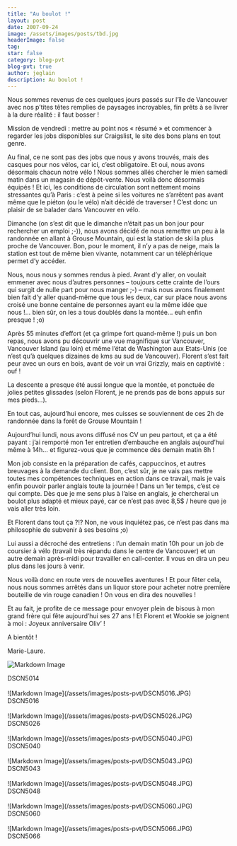 ```yaml
---
title: "Au boulot !"
layout: post
date: 2007-09-24
image: /assets/images/posts/tbd.jpg
headerImage: false
tag:
star: false
category: blog-pvt
blog-pvt: true
author: jeglain
description: Au boulot !
---
```

Nous sommes revenus de ces quelques jours passés sur l’île de
Vancouver avec nos p’tites têtes remplies de paysages incroyables,
fin prêts à se livrer à la dure réalité : il faut bosser !

Mission de vendredi : mettre au point nos « résumé » et commencer
à regarder les jobs disponibles sur Craigslist, le site des bons plans
en tout genre.

Au final, ce ne sont pas des jobs que nous y avons trouvés, mais des
casques pour nos vélos, car ici, c’est obligatoire. Et oui, nous
avons désormais chacun notre vélo ! Nous sommes allés chercher le
mien samedi matin dans un magasin de dépôt-vente. Nous voilà donc
désormais équipés ! Et ici, les conditions de circulation sont
nettement moins stressantes qu’à Paris : c’est à peine si les
voitures ne s’arrêtent pas avant même que le piéton (ou le vélo)
n’ait décidé de traverser ! C’est donc un plaisir de se balader
dans Vancouver en vélo.

Dimanche (on s’est dit que le dimanche n’était pas un bon jour pour
rechercher un emploi ;-)), nous avons décidé de nous remettre un peu
à la randonnée en allant à Grouse Mountain, qui est la station de ski
la plus proche de Vancouver. Bon, pour le moment, il n’y a pas de
neige, mais la station est tout de même bien vivante, notamment car un
téléphérique permet d’y accéder.

Nous, nous nous y sommes rendus à pied. Avant d’y aller, on voulait
emmener avec nous d’autres personnes – toujours cette crainte de
l’ours qui surgit de nulle part pour nous manger ;-) – mais nous
avons finalement bien fait d’y aller quand-même que tous les deux,
car sur place nous avons croisé une bonne centaine de personnes ayant
eu la même idée que nous !... bien sûr, on les a tous doublés dans
la montée… euh enfin presque ! ;o)

Après 55 minutes d’effort (et ça grimpe fort quand-même !) puis un
bon repas, nous avons pu découvrir une vue magnifique sur Vancouver,
Vancouver Island (au loin) et même l’état de Washington aux
Etats-Unis (ce n’est qu’à quelques dizaines de kms au sud de
Vancouver). Florent s’est fait peur avec un ours en bois, avant de
voir un vrai Grizzly, mais en captivité : ouf !

La descente a presque été aussi longue que la montée, et ponctuée de
jolies petites glissades (selon Florent, je ne prends pas de bons appuis
sur mes pieds…). 

En tout cas, aujourd’hui encore, mes cuisses se souviennent de ces 2h
de randonnée dans la forêt de Grouse Mountain !

Aujourd’hui lundi, nous avons diffusé nos CV un peu partout, et ça a
été payant : j’ai remporté mon 1er entretien d’embauche en
anglais aujourd’hui même à 14h… et figurez-vous que je commence
dès demain matin 8h !

Mon job consiste en la préparation de cafés, cappuccinos, et autres
breuvages à la demande du client. Bon, c’est sûr, je ne vais pas
mettre toutes mes compétences techniques en action dans ce travail,
mais je vais enfin pouvoir parler anglais toute la journée ! Dans un
1er temps, c’est ce qui compte. Dès que je me sens plus à l’aise
en anglais, je chercherai un boulot plus adapté et mieux payé, car ce
n’est pas avec 8,5$ / heure que je vais aller très loin.

Et Florent dans tout ça ?!? Non, ne vous inquiétez pas, ce n’est
pas dans ma philosophie de subvenir à ses besoins ;o)

Lui aussi a décroché des entretiens : l’un demain matin 10h pour un
job de coursier à vélo (travail très répandu dans le centre de
Vancouver) et un autre demain après-midi pour travailler en
call-center. Il vous en dira un peu plus dans les jours à venir.

Nous voilà donc en route vers de nouvelles aventures ! Et pour fêter
cela, nous nous sommes arrêtés dans un liquor store pour acheter notre
première bouteille de vin rouge canadien ! On vous en dira des
nouvelles !

Et au fait, je profite de ce message pour envoyer plein de bisous à mon
grand frère qui fête aujourd’hui ses 27 ans ! Et Florent et Wookie
se joignent à moi : Joyeux anniversaire Oliv’ !

A bientôt !

Marie-Laure.

![Markdown Image](/assets/images/posts-pvt/DSCN5014.JPG)
<figcaption class="caption">DSCN5014</figcaption>
<br>
![Markdown Image](/assets/images/posts-pvt/DSCN5016.JPG)
<figcaption class="caption">DSCN5016</figcaption>
<br>
![Markdown Image](/assets/images/posts-pvt/DSCN5026.JPG)
<figcaption class="caption">DSCN5026</figcaption>
<br>
![Markdown Image](/assets/images/posts-pvt/DSCN5040.JPG)
<figcaption class="caption">DSCN5040</figcaption>
<br>
![Markdown Image](/assets/images/posts-pvt/DSCN5043.JPG)
<figcaption class="caption">DSCN5043</figcaption>
<br>
![Markdown Image](/assets/images/posts-pvt/DSCN5048.JPG)
<figcaption class="caption">DSCN5048</figcaption>
<br>
![Markdown Image](/assets/images/posts-pvt/DSCN5060.JPG)
<figcaption class="caption">DSCN5060</figcaption>
<br>
![Markdown Image](/assets/images/posts-pvt/DSCN5066.JPG)
<figcaption class="caption">DSCN5066</figcaption>
<br>

